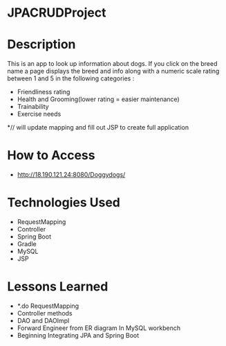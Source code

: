 # JPACRUDProject

# Description

This is an app to look up information about dogs. If you click on the breed name a page displays the breed and info along with a numeric scale rating between 1 and 5 in the following categories :

* Friendliness rating
* Health and Grooming(lower rating = easier maintenance)
* Trainability
* Exercise needs

*// will update mapping and fill out JSP to create full application
# How to Access

* http://18.190.121.24:8080/Doggydogs/
# Technologies Used

* RequestMapping
* Controller
* Spring Boot
* Gradle
* MySQL
* JSP
# Lessons Learned

* *.do RequestMapping
* Controller methods
* DAO and DAOImpl
* Forward Engineer from ER diagram In MySQL workbench
*  Beginning Integrating JPA and Spring Boot
